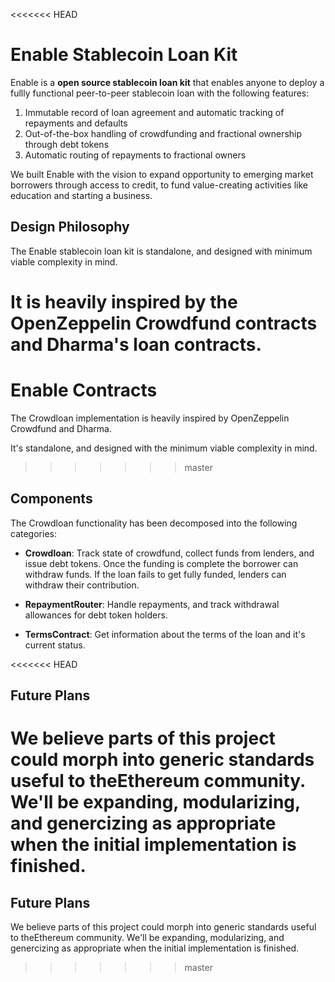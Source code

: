 <<<<<<< HEAD
# Enable Stablecoin Loan Kit

Enable is a **open source stablecoin loan kit** that enables anyone to deploy a fullly functional peer-to-peer stablecoin loan with the following features:

1. Immutable record of loan agreement and automatic tracking of repayments and defaults
2. Out-of-the-box handling of crowdfunding and fractional ownership through debt tokens
3. Automatic routing of repayments to fractional owners

We built Enable with the vision to expand opportunity to emerging market borrowers through access to credit, to fund value-creating activities like education and starting a business.

## Design Philosophy

The Enable stablecoin loan kit is standalone, and designed with minimum viable complexity in mind.

It is heavily inspired by the OpenZeppelin Crowdfund contracts and Dharma's loan contracts.
=======
# Enable Contracts
The Crowdloan implementation is heavily inspired by OpenZeppelin Crowdfund and Dharma.

It's standalone, and designed with the minimum viable complexity in mind.
>>>>>>> master

## Components
The Crowdloan functionality has been decomposed into the following categories:

- **Crowdloan**: Track state of crowdfund, collect funds from lenders, and issue debt tokens. Once the funding is complete the borrower can withdraw funds. If the loan fails to get fully funded, lenders can withdraw their contribution.

- **RepaymentRouter**: Handle repayments, and track withdrawal allowances for debt token holders.

- **TermsContract**: Get information about the terms of the loan and it's current status.

<<<<<<< HEAD
## Future Plans

We believe parts of this project could morph into generic standards useful to theEthereum community. We'll be expanding, modularizing, and genercizing as appropriate when the initial implementation is finished.
=======

## Future Plans
We believe parts of this project could morph into generic standards useful to theEthereum community. We'll be expanding, modularizing, and genercizing as appropriate when the initial implementation is finished. 
>>>>>>> master
